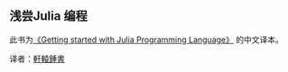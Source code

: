 浅尝Julia 编程
-----

此书为[《Getting started with Julia Programming Language》](http://www.amazon.com/Getting-started-Julia-Programming-Language/dp/178328479X/) 的中文译本。

译者：[軒轅鍾書](http://profile.josephjctang.com)

<script type="text/javascript" src="http://www.josephjctang.com/assets/js/analytics.js" defer="defer"></script>
